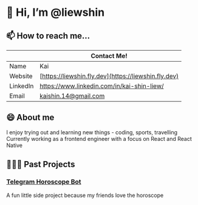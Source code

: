 # 👋 Hi, I’m @liewshin

## 📫 How to reach me...

|          | Contact Me!                                         | 
| ---------| ----------------------------------------------------| 
| Name     | Kai                                                 | 
| Website  | [https://liewshin.fly.dev](https://liewshin.fly.dev)|
| LinkedIn | https://www.linkedin.com/in/kai-shin-liew/          |
| Email    | [kaishin.14@gmail.com](mailto:kaishin.14@gmail.com) |

## 😄 About me

I enjoy trying out and learning new things - coding, sports, travelling \
Currently working as a frontend engineer with a focus on React and React Native 

## 👩🏻‍💻 Past Projects

### [Telegram Horoscope Bot]([https://github.com/robertjcolley/start-task-with-toggl-obsidian-plugin](https://t.me/ks_horoscope_bot))

A fun little side project because my friends love the horoscope

<!--
**liewshin/liewshin** is a ✨ _special_ ✨ repository because its `README.md` (this file) appears on your GitHub profile.

Here are some ideas to get you started:

- 🔭 I’m currently working on ...
- 🌱 I’m currently learning ...
- 👯 I’m looking to collaborate on ...
- 🤔 I’m looking for help with ...
- 💬 Ask me about ...
- 📫 How to reach me: ...
- 😄 Pronouns: ...
- ⚡ Fun fact: ...

## 🌎 Open Source Contributions

- [??](??)
-->
